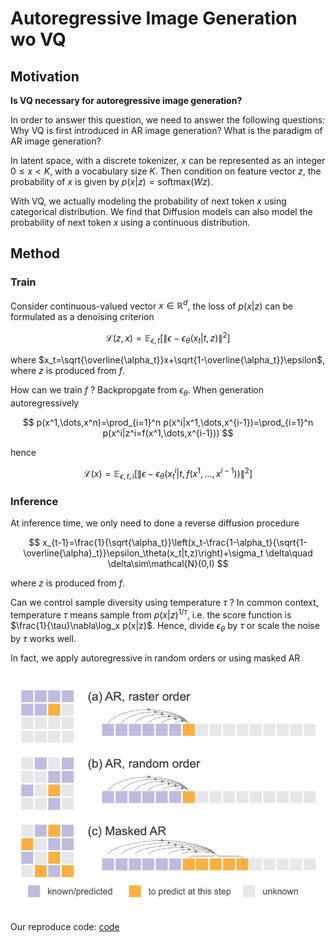 # Autoregressive Image Generation wo VQ

## Motivation

**Is VQ necessary for autoregressive image generation?**

In order to answer this question, we need to answer the following questions:
Why VQ is first introduced in AR image generation? What is the paradigm of AR image generation?

In latent space, with a discrete tokenizer, $x$ can be represented as an integer $0\leq x< K$, with a vocabulary size $K$. Then condition on feature vector $z$, the probability of $x$ is given by $p(x|z) = \text{softmax}(Wz)$.

With VQ, we actually modeling the probability of next token $x$ using categorical distribution. We find that Diffusion models can also model the probability of next token $x$ using a continuous distribution.

## Method

### Train

Consider continuous-valued vector $x\in\mathbb{R}^d$, the loss of $p(x|z)$ can be formulated as a denoising criterion

$$
\mathcal{L}(z,x)=\mathbb{E}_{\epsilon,t}\left[\left\|\epsilon-\epsilon_\theta(x_t|t,z)\right\|^2\right]
$$

where $x_t=\sqrt{\overline{\alpha_t}}x+\sqrt{1-\overline{\alpha_t}}\epsilon$, where $z$ is produced from $f$.

How can we train $f$ ? Backpropgate from $\epsilon_\theta$. When generation autoregressively

$$
p(x^1,\dots,x^n)=\prod_{i=1}^n p(x^i|x^1,\dots,x^{i-1})=\prod_{i=1}^n p(x^i|z^i=f(x^1,\dots,x^{i-1}))
$$

hence

$$
\mathcal{L}(x)=\mathbb{E}_{\epsilon,t,i}\left[\left\|\epsilon-\epsilon_\theta(x_t^i|t,f(x^1,\dots,x^{i-1}))\right\|^2\right]
$$

### Inference

At inference time, we only need to done a reverse diffusion procedure

$$
x_{t-1}=\frac{1}{\sqrt{\alpha_t}}\left(x_t-\frac{1-\alpha_t}{\sqrt{1-\overline{\alpha}_t}}\epsilon_\theta(x_t|t,z)\right)+\sigma_t \delta\quad \delta\sim\mathcal{N}(0,I)
$$

where $z$ is produced from $f$. 

Can we control sample diversity using temperature $\tau$ ? In common context, temperature $\tau$ means sample from $p(x|z)^{1/\tau}$, i.e. the score function is $\frac{1}{\tau}\nabla\log_x p(x|z)$. 
Hence, divide $\epsilon_\theta$ by $\tau$ or scale the noise by $\tau$ works well.

In fact, we apply autoregressive in random orders or using masked AR

![ARwoVQ](fig/ARwoVQ.png)

Our reproduce code: [code](https://github.com/Lyy-iiis/mar)